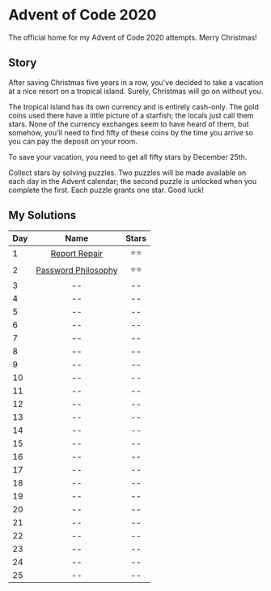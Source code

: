 # Advent of Code 2020

The official home for my Advent of Code 2020 attempts.
Merry Christmas!

## Story
After saving Christmas five years in a row, you've decided to take a vacation at a nice resort on a tropical island. Surely, Christmas will go on without you.

The tropical island has its own currency and is entirely cash-only. The gold coins used there have a little picture of a starfish; the locals just call them stars. None of the currency exchanges seem to have heard of them, but somehow, you'll need to find fifty of these coins by the time you arrive so you can pay the deposit on your room.

To save your vacation, you need to get all fifty stars by December 25th.

Collect stars by solving puzzles. Two puzzles will be made available on each day in the Advent calendar; the second puzzle is unlocked when you complete the first. Each puzzle grants one star. Good luck!


## My Solutions
| Day | Name | Stars | 
|---|:---:|:---:|
| 1 | [Report Repair](https://github.com/prescarlton/advent-of-code-2020/tree/main/day-1) | ⭐️⭐️ |
| 2 | [Password Philosophy](https://github.com/prescarlton/advent-of-code-2020/tree/main/day-2) | ⭐️⭐️ |
| 3 | -- | -- |
| 4 | -- | -- |
| 5 | -- | -- |
| 6 | -- | -- |
| 7 | -- | -- |
| 8 | -- | -- |
| 9 | -- | -- |
| 10 | -- | -- |
| 11 | -- | -- |
| 12 | -- | -- |
| 13 | -- | -- |
| 14 | -- | -- |
| 15 | -- | -- |
| 16 | -- | -- |
| 17 | -- | -- |
| 18 | -- | -- |
| 19 | -- | -- |
| 20 | -- | -- |
| 21 | -- | -- |
| 22 | -- | -- |
| 23 | -- | -- |
| 24 | -- | -- |
| 25 | -- | -- |
